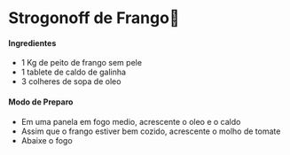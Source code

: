 # Strogonoff de Frango:chicken:

#### Ingredientes

* 1 Kg de peito de frango sem pele
* 1 tablete de caldo de galinha
* 3 colheres de sopa de oleo

#### Modo de Preparo

* Em uma panela em fogo medio, acrescente o oleo e o caldo
* Assim que o frango estiver bem cozido, acrescente o molho de tomate
* Abaixe o fogo



